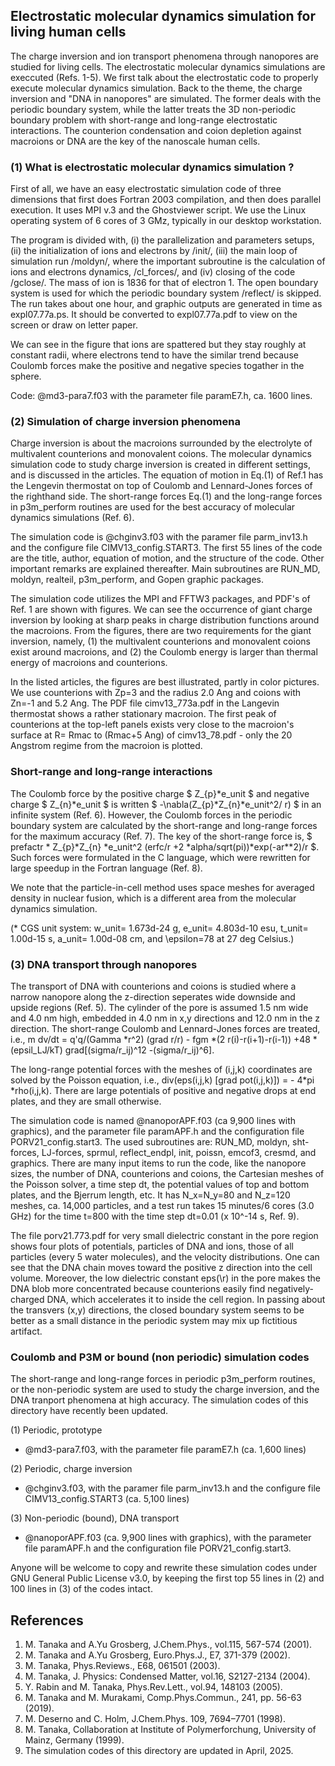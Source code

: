 ## Electrostatic molecular dynamics simulation for living human cells ##

The charge inversion and ion transport phenomena through nanopores are studied for 
living cells. The electrostatic molecular dynamics simulations are execcuted (Refs. 1-5).
We first talk about the electrostatic code to properly execute molecular dynamics simulation. 
Back to the theme, the charge inversion and "DNA in nanopores" are simulated.
The former deals with the periodic boundary system, while the latter treats the 3D non-periodic 
boundary problem with short-range and long-range electrostatic interactions. 
The counterion condensation and coion depletion against macroions or DNA are 
the key of the nanoscale human cells.


### (1) What is electrostatic molecular dynamics simulation ? ###

First of all, we have an easy electrostatic simulation code of three dimensions 
that first does Fortran 2003 compilation, and then does parallel execution. 
It uses MPI v.3 and the Ghostviewer script. 
We use the Linux operating system of 6 cores of 3 GMz, typically in our desktop workstation. 

The program is divided with, (i) the parallelization and parameters setups, (ii) the initialization of
ions and electrons by /init/, (iii) the main loop of simulation run /moldyn/, where the important 
subroutine is the calculation of ions and electrons dynamics, /cl_forces/,
and (iv) closing of the code /gclose/. The mass of ion is 1836 for that of electron 1. 
The open boundary system is used for which the periodic boundary system /reflect/ is skipped.
The run takes about one hour, and graphic outputs are generated in time as expl07.77a.ps.
It should be converted to expl07.77a.pdf to view on the screen or draw on letter paper.

We can see in the figure that ions are spattered but they stay roughly at constant radii,
where electrons tend to have the similar trend because Coulomb forces make the positive and negative 
species togather in the sphere.

Code: @md3-para7.f03 with the parameter file paramE7.h, ca. 1600 lines.


### (2) Simulation of charge inversion phenomena ###

Charge inversion is about the macroions surrounded by the electrolyte of multivalent counterions 
and monovalent coions.
The molecular dynamics simulation code to study charge inversion is created in different settings, 
and is discussed in the articles.
The equation of motion in Eq.(1) of Ref.1 has the Lengevin thermostat on top of 
Coulomb and Lennard-Jones forces of the righthand side.
The short-range forces Eq.(1) and the long-range forces in p3m_perform routines are used 
for the best accuracy of molecular dynamics simulations (Ref. 6).

The simulation code is @chginv3.f03 with the paramer file parm_inv13.h and 
the configure file CIMV13_config.START3.
The first 55 lines of the code are the title, author, equation of motion, and 
the structure of the code. Other important remarks are explained thereafter.
Main subroutines are RUN_MD, moldyn, realteil, p3m_perform, and Gopen graphic packages.

The simulation code utilizes the MPI and FFTW3 packages, and PDF's of Ref. 1 are shown 
with figures. We can see the occurrence of giant charge inversion by looking at 
sharp peaks in charge distribution functions around the macroions. 
From the figures, there are two requirements for the giant inversion, namely,
(1) the multivalent counterions and monovalent coions exist around macroions, and 
(2) the Coulomb energy is larger than thermal energy of macroions and counterions.

In the listed articles, the figures are best illustrated, partly 
in color pictures. We use counterions with Zp=3 and the radius 2.0 Ang and coions 
with Zn=-1 and 5.2 Ang. The PDF file cimv13_773a.pdf in the Langevin thermostat 
shows a rather stationary macroion. The first peak of counterions at the top-left 
panels exists very close to the macroion's surface at R= Rmac to (Rmac+5 Ang) of 
cimv13_78.pdf - only the 20 Angstrom regime from the macroion is plotted. 

### Short-range and long-range interactions ###

The Coulomb force by the positive charge $ Z_{p}*e_unit $ and negative charge $ Z_{n}*e_unit $
is written $ -\nabla(Z_{p}*Z_{n}*e_unit^2/ r) $ in an infinite system (Ref. 6).
However, the Coulomb forces in the periodic boundary system are calculated by 
the short-range and long-range forces for the maximum accuracy (Ref. 7).
The key of the short-range force is, 
$ prefactr * Z_{p}*Z_{n} *e_unit^2 (erfc/r +2 *alpha/sqrt(pi))*exp(-ar**2)/r $.
Such forces were formulated in the C language, which were rewritten for large speedup 
in the Fortran language (Ref. 8).

We note that the particle-in-cell method uses space meshes for averaged density in nuclear fusion, 
which is a different area from the molecular dynamics simulation.

(* CGS unit system: w_unit= 1.673d-24 g, e_unit= 4.803d-10 esu, t_unit= 1.00d-15 s, 
a_unit= 1.00d-08 cm, and \epsilon=78 at 27 deg Celsius.)


### (3) DNA transport through nanopores ###

The transport of DNA with counterions and coions is studied where a narrow nanopore along the z-direction seperates wide downside and upside regions (Ref. 5).  The cylinder of the pore is assumed 1.5 nm wide and 4.0 nm high, embedded in 4.0 nm in x,y directions and 12.0 nm in the z direction. The short-range Coulomb and Lennard-Jones forces are treated, i.e., 
m dv/dt = q'q/(Gamma *r^2) (grad r/r) - fgm *(2 r(i)-r(i+1)-r(i-1)) +48 *(epsil_LJ/kT) grad[(sigma/r_ij)^12 -(sigma/r_ij)^6].

The long-range potential forces with the meshes of (i,j,k) coordinates are solved by the Poisson equation, i.e.,
div(eps(i,j,k) [grad pot(i,j,k)]) = - 4*pi *rho(i,j,k). There are large potentials of positive and negative drops at end plates,
and they are small otherwise.

The simulation code is named @nanoporAPF.f03 (ca 9,900 lines with graphics), and the parameter file paramAPF.h and the configuration file PORV21_config.start3. The used subroutines are: RUN_MD, moldyn, sht-forces, LJ-forces, sprmul, reflect_endpl, init, poissn, emcof3, cresmd, and graphics. There are many input items to run the code, like the nanopore sizes, the number of DNA, counterions and coions, the Cartesian meshes of the Poisson solver, a time step dt, the potential values of top and bottom plates, and the Bjerrum length, etc. It has N_x=N_y=80 and N_z=120 meshes, ca. 14,000 particles, and a test run takes 15 minutes/6 cores (3.0 GHz) for the time t=800 with the time step dt=0.01 (x 10^-14 s, Ref. 9). 

The file porv21.773.pdf for very small dielectric constant in the pore region shows four plots of potentials, particles of DNA and ions, those of all particles (every 5 water molecules), and the velocity distributions. One can see that the DNA chain moves toward the positive z direction into the cell volume. Moreover, the low dielectric constant eps(\r) in the pore makes the DNA blob more concentrated because counterions easily find negatively-charged DNA, which accelerates it to inside the cell region.
In passing about the transvers (x,y) directions, the closed boundary system seems to be better as a small distance in the periodic system may mix up fictitious artifact.    



### Coulomb and P3M or bound (non periodic) simulation codes ###

The short-range and long-range forces in periodic p3m_perform routines, 
or the non-periodic system are used to study the charge inversion, and
the DNA tranport phenomena at high accuracy. The simulation codes of this directory have recently been updated.

(1) Periodic, prototype

* @md3-para7.f03, with the parameter file paramE7.h (ca. 1,600 lines)

(2) Periodic, charge inversion

* @chginv3.f03, with the paramer file parm_inv13.h and 
the configure file CIMV13_config.START3 (ca. 5,100 lines)

(3) Non-periodic (bound), DNA transport

* @nanoporAPF.f03 (ca. 9,900 lines with graphics), with 
the parameter file paramAPF.h and the configuration file PORV21_config.start3. 


Anyone will be welcome to copy and rewrite these simulation codes under 
GNU General Public License v3.0, by keeping the first top 55 lines in (2) 
and 100 lines in (3) of the codes intact.


## References ##
1. M. Tanaka and A.Yu Grosberg, J.Chem.Phys., vol.115, 567-574 (2001).
2. M. Tanaka and A.Yu Grosberg, Euro.Phys.J., E7, 371-379 (2002).
3. M. Tanaka, Phys.Reviews., E68, 061501 (2003).
4. M. Tanaka, J. Physics: Condensed Matter, vol.16, S2127-2134 (2004).
5. Y. Rabin and M. Tanaka, Phys.Rev.Lett., vol.94, 148103 (2005).
6. M. Tanaka and M. Murakami, Comp.Phys.Commun., 241, pp. 56-63 (2019).
7. M. Deserno and C. Holm, J.Chem.Phys. 109, 7694–7701 (1998).
8. M. Tanaka, Collaboration at Institute of Polymerforchung, University of Mainz, Germany (1999).
9. The simulation codes of this directory are updated in April, 2025.


